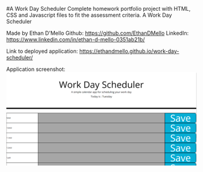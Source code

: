 #A Work Day Scheduler
Complete homework portfolio project with HTML, CSS and Javascript files to fit the assessment criteria.
A Work Day Scheduler

Made by Ethan D'Mello
Github: https://github.com/EthanDMello
LinkedIn: https://www.linkedin.com/in/ethan-d-mello-0351ab21b/

Link to deployed application:
https://ethandmello.github.io/work-day-scheduler/

Application screenshot:
![developed application screenshot](./Assets/Images/deployedApp.png)
